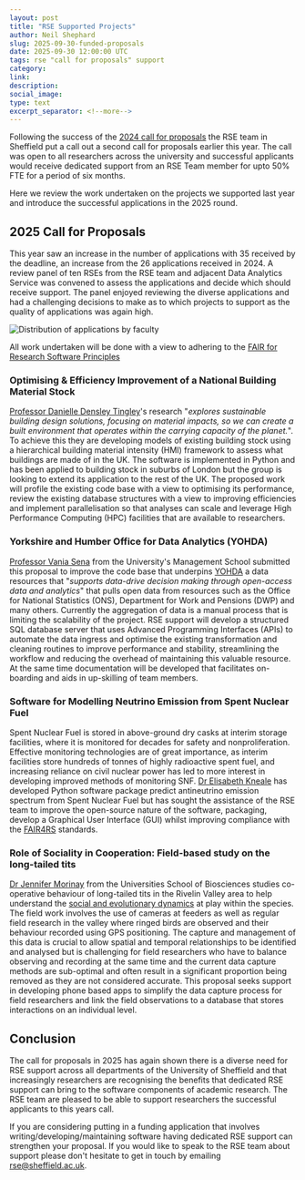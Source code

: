 ```yaml
---
layout: post
title: "RSE Supported Projects"
author: Neil Shephard
slug: 2025-09-30-funded-proposals
date: 2025-09-30 12:00:00 UTC
tags: rse "call for proposals" support
category:
link:
description:
social_image:
type: text
excerpt_separator: <!--more-->
---
```


Following the success of the [2024 call for proposals](2024-09-24-funded-proposals) the RSE team in Sheffield put a call
out a second call for proposals earlier this year. The call was open to all researchers across the university and
successful applicants would receive dedicated support from an RSE Team member for upto 50% FTE for a period of six
months.

Here we review the work undertaken on the projects we supported last year and introduce the successful applications in
the 2025 round.

<!--more-->

## 2025 Call for Proposals

This year saw an increase in the number of applications with 35 received by the deadline, an increase from the 26
applications received in 2024. A review panel of ten RSEs from the RSE team and adjacent Data Analytics Service was
convened to assess the applications and decide which should receive support. The panel enjoyed reviewing the diverse
applications and had a challenging decisions to make as to which projects to support as the quality of applications was
again high.

![Distribution of applications by faculty](2025-09-30-funded-proposals-faculty.png "Bar chart showing the distribution
of applications by faculty. Engineering had 14 applications, Science 10, Social Sciences 4, Health 6 and 1 applicaiton
from AMRC")

All work undertaken will be done with a view to adhering to the [FAIR for Research Software Principles][fair4rs]

### Optimising & Efficiency Improvement of a National Building Material Stock

[Professor Danielle Densley Tingley][danielle]'s research "_explores sustainable building design solutions, focusing on
material impacts, so we can create a built environment that operates within the carrying capacity of the planet._". To
achieve this they are developing models of existing building stock using a hierarchical building material intensity
(HMI) framework to assess what buildings are made of in the UK. The software is implemented in Python and has been
applied to building stock in suburbs of London but the group is looking to extend its application to the rest of the
UK. The proposed work will profile the existing code base with a view to optimising its performance, review the existing
database structures with a view to improving efficiencies and implement parallelisation so that analyses can scale and
leverage High Performance Computing (HPC) facilities that are available to researchers.

### Yorkshire and Humber Office for Data Analytics (YOHDA)

[Professor Vania Sena][vania] from the University's Management School submitted this proposal to improve the code base
that underpins [YOHDA][yohda] a data resources that "_supports data-drive decision making through open-access data and
analytics_" that pulls open data from resources such as the Office for National Statistics (ONS), Department for Work
and Pensions (DWP) and many others. Currently the aggregation of data is a manual process that is limiting the
scalability of the project. RSE support will develop a structured SQL database server that uses Advanced Programming
Interfaces (APIs) to automate the data ingress and optimise the existing transformation and cleaning routines to improve
performance and stability, streamlining the workflow and reducing the overhead of maintaining this valuable resource.
At the same time documentation will be developed that facilitates on-boarding and aids in up-skilling of team members.

### Software for Modelling Neutrino Emission from Spent Nuclear Fuel

Spent Nuclear Fuel is stored in above-ground dry casks at interim storage facilities, where it is monitored for
decades for safety and nonproliferation. Effective monitoring technologies are of great importance, as interim
facilities store hundreds of tonnes of highly radioactive spent fuel, and increasing reliance on civil nuclear power has
led to more interest in developing improved methods of monitoring SNF. [Dr Elisabeth Kneale][elisabeth] has developed
Python software package predict antineutrino emission spectrum from Spent Nuclear Fuel but has sought the assistance of
the RSE team to improve the open-source nature of the software, packaging, develop a Graphical User Interface (GUI)
whilst improving compliance with the [FAIR4RS][fair4rs] standards.

### Role of Sociality in Cooperation: Field-based study on the long-tailed tits

[Dr Jennifer Morinay][jennifer] from the Universities School of Biosciences studies co-operative behaviour of
long-tailed tits in the Rivelin Valley area to help understand the [social and evolutionary dynamics][long_tailed_tits]
at play within the species. The field work involves the use of cameras at feeders as well as regular field research in
the valley where ringed birds are observed and their behaviour recorded using GPS positioning. The capture and
management of this data is crucial to allow spatial and temporal relationships to be identified and analysed but is
challenging for field researchers who have to balance observing and recording at the same time and the current data
capture methods are sub-optimal and often result in a significant proportion being removed as they are not considered
accurate. This proposal seeks support in developing phone based apps to simplify the data capture process for field
researchers and link the field observations to a database that stores interactions on an individual level.

## Conclusion

The call for proposals in 2025 has again shown there is a diverse need for RSE support across all departments of the
University of Sheffield and that increasingly researchers are recognising the benefits that dedicated RSE support can
bring to the software components of academic research. The RSE team are pleased to be able to support researchers the
successful applicants to this years call.

If you are considering putting in a funding application that involves writing/developing/maintaining software
having dedicated RSE support can strengthen your proposal. If you would like to speak to the RSE team about support
please don't hesitate to get in touch by emailing [rse@sheffield.ac.uk](mailto:rse@sheffield.ac.uk).

[danielle]: https://sheffield.ac.uk/mac/people/civil-academic-staff/danielle-densley-tingley
[elisabeth]: https://sheffield.ac.uk/mps/people/research-staff/liz-kneale
[fair4rs]: https://rse.shef.ac.uk/training/fair4rs/
[jennifer]: https://orcid.org/0000-0002-7905-9691
[long_tailed_tits]: https://sheffield.ac.uk/news/family-first-scientists-reveal-long-tailed-tits-remarkable-family-bonds
[vania]: https://sheffield.ac.uk/management/people/academic-staff/esib/vania-sena
[yohda]: https://yhoda.sites.sheffield.ac.uk
